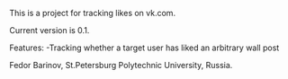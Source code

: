 This is a project for tracking likes on vk.com.

Current version is 0.1.

Features:
-Tracking whether a target user has liked an arbitrary wall post

Fedor Barinov, St.Petersburg Polytechnic University, Russia.
